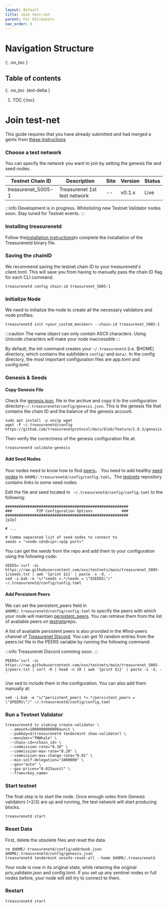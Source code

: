 ```yaml
---
layout: default
title: Join test-net
parent: For Validators
nav_order: 5
---
```

# Navigation Structure
{: .no_toc }

## Table of contents
{: .no_toc .text-delta }

1. TOC
{:toc}



# Join test-net

This guide requires that you have already submitted and had merged a gentx from [these instructions](https://docs.treasurenet.io/docs/validators/create-your-gentx)

### Choose a test network

You can specify the network you want to join by setting the genesis file and seed nodes.

| Testnet Chain ID   | Description                  | Site | Version | Status |
| ------------------ | ---------------------------- | ---- | ------- | ------ |
| treasurenet_5005-1 | Treasurenet 1st test network | --   | v0.1.x  | Live   |

:::info
Development is in progress. Whitelisting new Testnet Validator nodes soon. Stay tuned for Testnet events.
:::

### Installing treasurenetd

Follow the[installation instructions](https://docs.treasurenet.io/docs/validators/quickStart/installation)to complete the installation of the Treasurenetd binary file.

### Saving the chainID

We recommend saving the testnet chain ID to your treasurenetd's client.toml. This will save you from having to manually pass the chain ID flag for each CLI command.

```shell
treasurenetd config chain-id treasurenet_5005-1
```

### Initialize Node

We need to initialize the node to create all the necessary validators and node profiles:

```shell
treasurenetd init <your_custom_moniker> --chain-id treasurenet_5005-1
```

:::caution
The name object can only contain ASCII characters. Using Unicode characters will make your node inaccessible
:::

By default, the init command creates your `~/.treasurenetd` (i.e. $HOME) directory, which contains the subfolders `config/` and `data/`. In the config directory, the most important configuration files are app.toml and config.toml.

### Genesis & Seeds

#### Copy Genesis File

Check the [genesis.json](https://docs.treasurenet.io/docs/protocolDevelopers/genesis/), file in the archive and copy it to the configuration directory:`~/.treasurenetd/config/genesis.json`. This is the genesis file that contains the chain ID and the balance of the genesis account.

```shell
sudo apt install -y unzip wget
wget -P ~/.treasurenetd/config https://github.com/treasurenetprotocol/docs/blob/feature/1.0.3/genesis.json
```

Then verify the correctness of the genesis configuration file at:

```shell
treasurenetd validate-genesis
```

#### Add Seed Nodes

Your nodes need to know how to find [peers](https://docs.tendermint.com/v0.34/tendermint-core/using-tendermint.html#peers)。 You need to add healthy [seed nodes](https://docs.tendermint.com/v0.34/tendermint-core/using-tendermint.html#peers) to `$HOME/.treasurenetd/config/config.toml`。The [testnets](https://github.com/treasurenetprotocol/docs/blob/feature/1.0.3/peer.txt) repository contains links to some seed nodes.

Edit the file and seed located in ` ~/.treasurenetd/config/config.toml` to the following:

```shell
#######################################################
###           P2P Configuration Options             ###
#######################################################
[p2p]

# ...

# Comma separated list of seed nodes to connect to
seeds = "<node-id>@<ip>:<p2p port>"
```

You can get the seeds from the repo and add them to your configuration using the following code:

```shell
SEEDS=`curl -sL https://raw.githubusercontent.com/xxx/testnets/main/treasurenet_5005-1/seeds.txt | awk '{print $1}' | paste -s -d, -`
sed -i.bak -e "s/^seeds =.*/seeds = \"$SEEDS\"/" ~/.treasurenetd/config/config.toml
```

#### Add Persistent Peers

We can set the persistent_peers field in `$HOME/.treasurenetd/config/config.toml` to specify the peers with which your node will maintain [persistent_peers](https://docs.tendermint.com/v0.34/tendermint-core/using-tendermint.html#Persistent-Peer). You can retrieve them from the list of available peers on [testnets](https://)repo.

A list of available persistent peers is also provided in the #find-peers channel of
[Treasurenet Discord](https://). You can get 10 random entries from the peers.txt file in the PEERS variable by running the following command:

:::info
Treasurenet Discord comming soon.
:::

```shell
PEERS=`curl -sL https://raw.githubusercontent.com/xxx/testnets/main/treasurenet_5005-1/peers.txt | sort -R | head -n 10 | awk '{print $1}' | paste -s -d, -`

```

Use sed to include them in the configuration. You can also add them manually at:

```shell
sed -i.bak -e "s/^persistent_peers *=.*/persistent_peers = \"$PEERS\"/" ~/.treasurenetd/config/config.toml
```

### Run a Testnet Validator

```shell
treasurenetd tx staking create-validator \
  --amount=1000000000000aunit \
  --pubkey=$(treasurenetd tendermint show-validator) \
  --moniker="TNWhale" \
  --chain-id=<chain_id> \
  --commission-rate="0.10" \
  --commission-max-rate="0.20" \
  --commission-max-change-rate="0.01" \
  --min-self-delegation="1000000" \
  --gas="auto" \
  --gas-prices="0.025aunit" \
  --from=<key_name>
```

### Start testnet

The final step is to start the node. Once enough votes from Genesis validators (+2/3) are up and running, the test network will start producing blocks.

```shell
treasurenetd start
```

### Reset Data

First, delete the obsolete files and reset the data.

```shell
rm $HOME/.treasurenetd/config/addrbook.json $HOME/.treasurenetd/config/genesis.json
treasurenetd tendermint unsafe-reset-all --home $HOME/.treasurenetd
```

Your node is now in its original state, while retaining the original priv_validator.json and config.toml. If you set up any sentinel nodes or full nodes before, your node will still try to connect to them.

### Restart

```shell
treasurenetd start
```